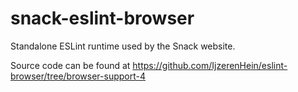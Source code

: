 # snack-eslint-browser

Standalone ESLint runtime used by the Snack website.

Source code can be found at https://github.com/IjzerenHein/eslint-browser/tree/browser-support-4
<!-- and here https://github.com/satya164/eslint-browser/tree/browser-support-2 -->

